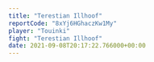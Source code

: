 ```yaml
---
title: "Terestian Illhoof"
reportCode: "8xYj6HGhaczKw1My"
player: "Touinki"
fight: "Terestian Illhoof"
date: 2021-09-08T20:17:22.766000+00:00
---
```

